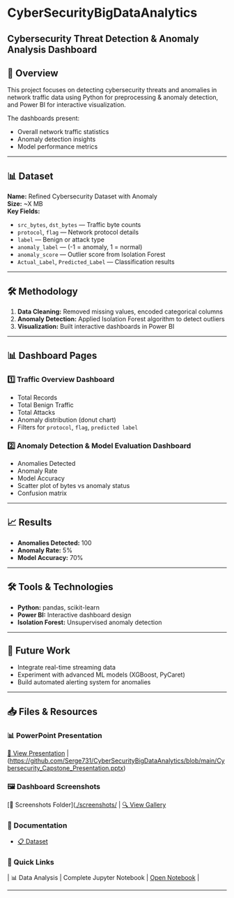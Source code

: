 # CyberSecurityBigDataAnalytics
## Cybersecurity Threat Detection & Anomaly Analysis Dashboard

## 📌 Overview
This project focuses on detecting cybersecurity threats and anomalies in network traffic data using Python for preprocessing & anomaly detection, and Power BI for interactive visualization.

The dashboards present:
- Overall network traffic statistics
- Anomaly detection insights
- Model performance metrics

---

## 📊 Dataset
**Name:** Refined Cybersecurity Dataset with Anomaly  
**Size:** ~X MB  
**Key Fields:**
- `src_bytes`, `dst_bytes` — Traffic byte counts
- `protocol`, `flag` — Network protocol details
- `label` — Benign or attack type
- `anomaly_label` — (-1 = anomaly, 1 = normal)
- `anomaly_score` — Outlier score from Isolation Forest
- `Actual_Label`, `Predicted_Label` — Classification results

---

## 🛠 Methodology
1. **Data Cleaning:** Removed missing values, encoded categorical columns
2. **Anomaly Detection:** Applied Isolation Forest algorithm to detect outliers
3. **Visualization:** Built interactive dashboards in Power BI

---

## 📊 Dashboard Pages

### 1️⃣ Traffic Overview Dashboard
- Total Records
- Total Benign Traffic
- Total Attacks
- Anomaly distribution (donut chart)
- Filters for `protocol`, `flag`, `predicted label`

### 2️⃣ Anomaly Detection & Model Evaluation Dashboard
- Anomalies Detected
- Anomaly Rate 
- Model Accuracy 
- Scatter plot of bytes vs anomaly status
- Confusion matrix

---

## 📈 Results
- **Anomalies Detected:** 100
- **Anomaly Rate:** 5%
- **Model Accuracy:** 70%

---

## 🛠 Tools & Technologies
- **Python:** pandas, scikit-learn
- **Power BI:** Interactive dashboard design
- **Isolation Forest:** Unsupervised anomaly detection

---

## 📌 Future Work
- Integrate real-time streaming data
- Experiment with advanced ML models (XGBoost, PyCaret)
- Build automated alerting system for anomalies

---

## 📥 Files & Resources

### 📊 PowerPoint Presentation
[🎯 View Presentation](./Cybersecurity_Capstone_Presentation.ppt) |(https://github.com/Serge731/CyberSecurityBigDataAnalytics/blob/main/Cybersecurity_Capstone_Presentation.pptx)

### 🖼️ Dashboard Screenshots
[📁 Screenshots Folder]([./screenshots/]() | [🔍 View Gallery](#dashboard-gallery)

### 📄 Documentation
- [📋 Dataset]([./data/refined_dataset_with_anomaly.csv](https://github.com/Serge731/CyberSecurityBigDataAnalytics/blob/main/refined_dataset_with_anomaly.csv))

### 🔗 Quick Links
| 📊 Data Analysis | Complete Jupyter Notebook | [Open Notebook](http://localhost:8888/notebooks/CyberSecurity%20docs/CyberSecurityProject.ipynb) |

---
